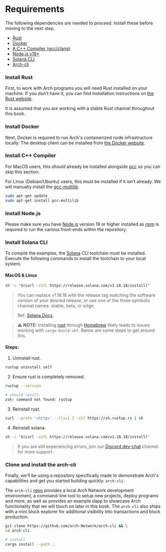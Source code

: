 # Requirements

The following dependencies are needed to proceed. Install these before moving to the next step.

- [Rust](#install-rust)
- [Docker](#install-docker)
- [A C++ Compiler (gcc/clang)](#install-c-compiler)
- [Node.js v19+](#install-nodejs)
- [Solana CLI](#install-solana-cli)
- [Arch-cli](#clone-the-arch-cli-repository)

### Install Rust
First, to work with Arch programs you will need Rust installed on your machine. If you don't have it, you can find installation instructions on [the Rust website].

It is assumed that you are working with a stable Rust channel throughout this book.

### Install Docker
Next, Docker is required to run Arch's containerized node infrastructure locally. The desktop client can be installed from [the Docker website].

### Install C++ Compiler

For MacOS users, this *should* already be installed alongside [gcc] so you can skip this section.

For Linux (Debian/Ubuntu) users, this must be installed if it isn't already. We will manually install the [gcc-multilib].
```bash
sudo apt-get update
sudo apt-get install gcc-multilib
```

### Install Node.js

Please make sure you have [Node.js] version 19 or higher installed as [npm] is required to run the various front-ends within the repository. 

### Install Solana CLI

To compile the examples, the [Solana] CLI toolchain must be installed. Execute the following commands to install the toolchain to your local system.

#### MacOS & Linux

```bash
sh -c "$(curl -sSfL https://release.solana.com/v1.18.18/install)"
```

> You can replace v1.18.18 with the release tag matching the software version of your desired release, or use one of the three symbolic channel names: stable, beta, or edge. 
>
> Ref: [Solana Docs].

> ⚠️ **NOTE:** Installing [rust] through [Homebrew] likely leads to issues working with `cargo-build-sbf`. Below are some steps to get around this.

#### Steps:

1. Uninstall rust.
```bash
rustup uninstall self
```

2. Ensure rust is completely removed.
```bash
rustup --version

# should result:
zsh: command not found: rustup
```

3. Reinstall rust.
```bash
curl --proto '=https' --tlsv1.2 -sSf https://sh.rustup.rs | sh
```

4. Reinstall solana.
```bash
sh -c "$(curl -sSfL https://release.solana.com/v1.18.18/install)"
```

> If you are still experiencing errors, join our [Discord dev-chat] channel for more support.

### Clone and install the arch-cli

Finally, we'll be using a repository specifically made to demonstrate Arch's capabilities and get you started building quickly: `arch-cli`. 

The `arch-cli` [repo] provides a local Arch Network development environment, a command-line tool to setup new projects, deploy programs and more, as well as provides an example dapp to showcase Arch functionality that we will touch on later in this book. The `arch-cli` also ships with a mini block explorer for additional visibility into transactions and block production.

```bash
git clone https://github.com/arch-Network/arch-cli && \
cd arch-cli

# install
cargo install --path .
```

[GCC]: https://gcc.gnu.org/
[gcc-multilib]: https://packages.debian.org/sid/gcc-multilib
[npm]: https://github.com/npm/cli
[eBPF]: https://ebpf.io/
[repo]: https://github.com/arch-Network/arch-cli
[rust]: https://www.rust-lang.org
[Solana]: https://github.com/solana-labs/solana
[Node.js]: https://nodejs.org/en/download/package-manager
[Homebrew]: https://brew.sh/
[Solana Docs]: https://docs.solanalabs.com/cli/install#macos--linux
[the Rust website]: https://www.rust-lang.org/tools/install
[the Docker website]: https://www.docker.com/products/docker-desktop/
[Discord dev-chat]: https://discord.com/channels/1241112027963986001/1270921925991989268
